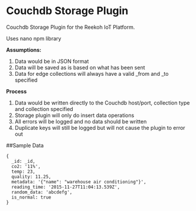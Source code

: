 # Couchdb Storage Plugin

Couchdb Storage Plugin for the Reekoh IoT Platform.

Uses nano npm library

**Assumptions:**

1. Data would be in JSON format
2. Data will be saved as is based on what has been sent
3. Data for edge collections will always have a valid _from and _to specified

**Process**

1. Data would be written directly to the Couchdb host/port, collection type and collection specified
2. Storage plugin will only do insert data operations
3. All errors will be logged and no data should be written 
4. Duplicate keys will still be logged but will not cause the plugin to error out



##Sample Data

```
{
  _id: _id,
  co2: '11%',
  temp: 23,
  quality: 11.25,
  metadata: '{"name": "warehouse air conditioning"}',
  reading_time: '2015-11-27T11:04:13.539Z',
  random_data: 'abcdefg',
  is_normal: true
}
```



